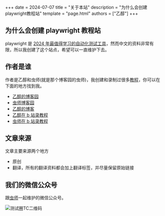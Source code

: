 +++
date = 2024-07-07
title = "关于本站"
description = "为什么会创建playwright教程站"
template = "page.html"
authors = ["乙醇"]
+++

## 为什么会创建 playwright 教程站

playwright 是 [2024 年最值得学习的自动化测试工具](https://www.itest.info/posts/best-ui-automation-tool-you-can-learn-in-2024)，然而中文的资料非常有限，所以我创建了这个站点，希望可以一直维护下去。

## 作者是谁

作者是乙醇和虫师(就是那个博客园的虫师)，我创建和录制过很多[教程](https://www.bilibili.com/video/BV1ZK4y1x7XK/)，你可以在下面的地方找到我。

- [乙醇的博客园](https://www.cnblogs.com/nbkhic)
- [虫师博客园](https://www.cnblogs.com/fnng)
- [乙醇的博客](https://zh.ethanhan.cc/)
- [乙醇在 b 站录教程](https://zh.ethanhan.cc/)
- [虫师在 b 站录教程](https://space.bilibili.com/524416851)

## 文章来源

文章主要来源两个地方

- 原创
- 翻译，所有的翻译资料都会加上翻译标签，并尽量保留原始链接

## 我们的微信公众号

跟[虫师](https://www.cnblogs.com/fnng)一起维护的微信公众号。

![测试圈TC二维码](/img/qrcode.jpg)
